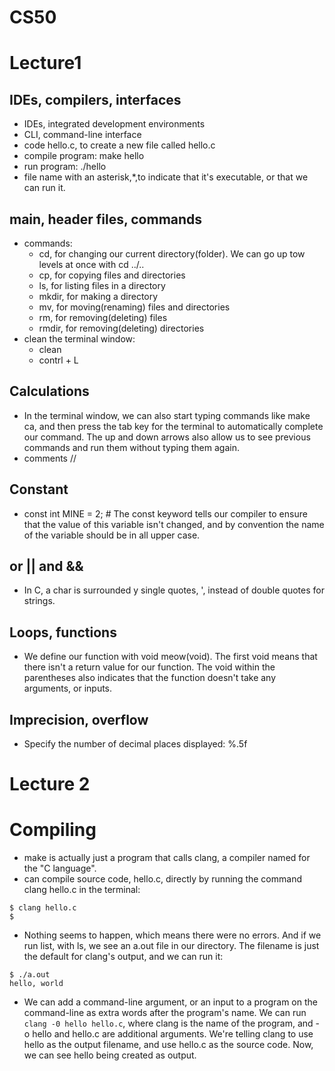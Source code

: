 # CS50
# Lecture1

## IDEs, compilers, interfaces

- IDEs, integrated development environments
- CLI, command-line interface
- code hello.c, to create a new file called hello.c
- compile program: make hello
- run program: ./hello
- file name with an asterisk,\*,to indicate that it's executable, or that we can run it.

## main, header files, commands

- commands:
  - cd, for changing our current directory(folder). We can go up tow levels at once with cd ../.. 
  - cp, for copying files and directories
  - ls, for listing files in a directory
  - mkdir, for making a directory
  - mv, for moving(renaming) files and directories
  - rm, for removing(deleting) files
  - rmdir, for removing(deleting) directories
- clean the terminal window:
  - clean 
  - contrl + L

## Calculations
- In the terminal window, we can also start typing commands like make ca, and then press the tab key for the terminal to automatically complete our command. The up and down arrows also allow us to see previous commands and run them without typing them again.
- comments //

## Constant

- const int MINE = 2;  \# The const keyword tells our compiler to ensure that the value of this variable isn't changed, and by convention the name of the variable should be in all upper case.


## or ||  and &&
- In C, a char is surrounded y single quotes, ', instead of double quotes for strings.

## Loops, functions
- We define our function with void meow(void). The first void means that there isn't a return value for our function. The void within the parentheses also indicates that the function doesn't take any arguments, or inputs.

## Imprecision, overflow
- Specify the number of decimal places displayed: %.5f

# Lecture 2
# Compiling
- make is actually just a program that calls clang, a compiler named for the "C language".
- can compile source code, hello.c, directly by running the command clang hello.c in the terminal:
```
$ clang hello.c
$
```
- Nothing seems to happen, which means there were no errors. And if we run list, with ls, we see an a.out file in our directory. The filename is just the default for clang's output, and we can run it:
```
$ ./a.out
hello, world
```
- We can add a command-line argument, or an input to a program on the command-line as extra words after the program's name. We can run `clang -0 hello hello.c`, where clang is the name of the program, and -o hello and hello.c are additional arguments. We're telling clang to use hello as the output filename, and use hello.c as the source code. Now, we can see hello being created as output.

